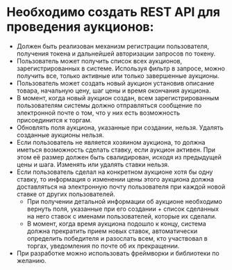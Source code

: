 # Необходимо создать REST API для проведения аукционов:

- Должен быть реализован механизм регистрации пользователя, получения токена и дальнейшей авторизации запросов по токену.
- Пользователь может получить список всех аукционов, зарегистрированных в системе. Используя фильтр в запросе, можно получить все, только активные или только завершенные аукционы.
- Пользователь может создать новый аукцион установив описание товара, начальную цену, шаг цены и время окончания аукциона.
- В момент, когда новый аукцион создан, всем зарегистрированным пользователям системы должно отправляться сообщение по электронной почте о том, что у них есть возможность присоединится к торгам.
- Обновлять поля аукциона, указанные при создании, нельзя. Удалять созданные аукционы нельзя.
- Если пользователь не является хозяином аукциона, то должна иметься возможность сделать ставку, если аукцион активен. При этом её размер должен быть свалидирован, исходя из предыдущей цены и шага. Изменять или удалять ставки нельзя.
- Если пользователь сделал на конкретном аукционе хотя бы одну ставку, то информация о изменении цены этого аукциона должна доставляться на электронную почту пользователя при каждой новой ставке от других пользователей.
    - При получении детальной информации об аукционе необходимо вернуть поля, указанные при его создании + список сделанных на него ставок с именами пользователей, которые их сделали.
    - В момент, когда время аукциона подошло к концу, система должна прекратить прием новых ставок, автоматически определить победителя и разослать всем, кто участвовал в торгах, уведомления по почте об их прекращении.
- При разработке можно использовать фреймворки и библиотеки по желанию.